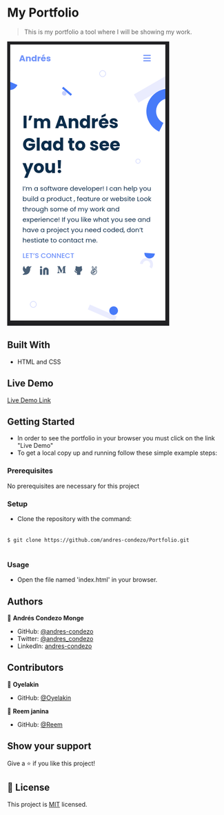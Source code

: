 # My Portfolio

>	This is my portfolio a tool where I will be showing my work.

![screenshot](./src/img/screenshot.png)


## Built With

- HTML and CSS

## Live Demo

[Live Demo Link](https://andres-condezo-monge-portfolio.netlify.app)


## Getting Started

- In order to see the portfolio in your browser you must click on the link "Live Demo"
- To get a local copy up and running follow these simple example steps:

### Prerequisites

No prerequisites are necessary for this project

### Setup

- Clone the repository with the command:

<code>
$ git clone https://github.com/andres-condezo/Portfolio.git
	</code>

### Usage
- Open the file named 'index.html' in your browser.


## Authors

👤 **Andrés Condezo Monge**

- GitHub: [@andres-condezo](https://github.com/andres-condezo)
- Twitter: [@andres_condezo](https://twitter.com/andres_condezo)
- LinkedIn: [andres-condezo](https://linkedin.com/in/andres-condezo)

## Contributors

👤 **Oyelakin**

- GitHub: [@Oyelakin](https://github.com/oyelaking9)

👤 **Reem janina**

- GitHub: [@Reem](https://github.com/Reem-lab)


## Show your support

Give a ⭐️ if you like this project!

## 📝 License

This project is [MIT](./MIT.md) licensed.
